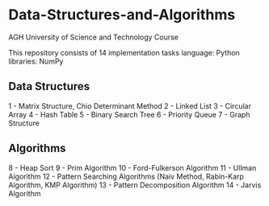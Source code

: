 # Data-Structures-and-Algorithms
AGH University of Science and Technology Course

This repository consists of 14 implementation tasks
language: Python
libraries: NumPy

## Data Structures
1 - Matrix Structure, Chio Determinant Method
2 - Linked List
3 - Circular Array
4 - Hash Table
5 - Binary Search Tree
6 - Priority Queue
7 - Graph Structure

## Algorithms
8 - Heap Sort
9 - Prim Algorithm
10 - Ford-Fulkerson Algorithm
11 - Ullman Algorithm
12 - Pattern Searching Algorithms (Naiv Method, Rabin-Karp Algorithm, KMP Algorithm)
13 - Pattern Decomposition Algorithm
14 - Jarvis Algorithm
